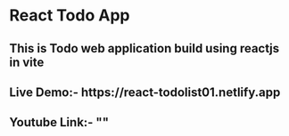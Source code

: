 # React Todo App
<h2>This is Todo web application build using reactjs in vite</h2>
<h2>Live Demo:- https://react-todolist01.netlify.app </h2>
<h2>Youtube Link:- "" </h2>

